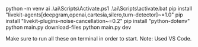 python -m venv ai
.\ai\Scripts\Activate.ps1
.\ai\Scripts\activate.bat
pip install "livekit-agents[deepgram,openai,cartesia,silero,turn-detector]~=1.0"
pip install "livekit-plugins-noise-cancellation~=0.2"
pip install "python-dotenv"
python main.py download-files
python main.py dev

Make sure to run all these on terminal in order to start.
Note: Used VS Code.

